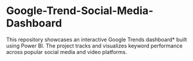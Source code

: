 # Google-Trend-Social-Media-Dashboard
This repository showcases an interactive Google Trends dashboard* built using Power BI. The project tracks and visualizes keyword performance across popular social media and video platforms.
